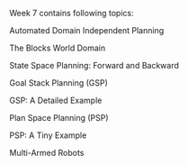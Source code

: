 Week 7 contains following topics:

Automated Domain Independent Planning

The Blocks World Domain

State Space Planning: Forward and Backward

Goal Stack Planning (GSP)

GSP: A Detailed Example

Plan Space Planning (PSP)

PSP: A Tiny Example

Multi-Armed Robots
